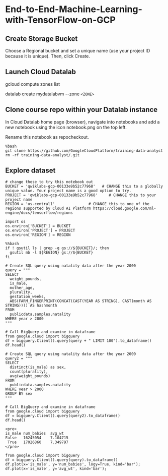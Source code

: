 # End-to-End-Machine-Learning-with-TensorFlow-on-GCP

## Create Storage Bucket

Choose a Regional bucket and set a unique name (use your project ID because it is unique). Then, click Create.

## Launch Cloud Datalab

gcloud compute zones list

datalab create mydatalabvm --zone ```<ZONE>```

## Clone course repo within your Datalab instance

In Cloud Datalab home page (browser), navigate into notebooks and add a new notebook using the icon notebook.png on the top left.

Rename this notebook as repocheckout.

```
%bash
git clone https://github.com/GoogleCloudPlatform/training-data-analyst
rm -rf training-data-analyst/.git
```

## Explore dataset

```
# change these to try this notebook out
BUCKET = 'qwiklabs-gcp-00133e9b52c77968'   # CHANGE this to a globally unique value. Your project name is a good option to try.
PROJECT = 'qwiklabs-gcp-00133e9b52c77968'     # CHANGE this to your project name
REGION = 'us-central1'               # CHANGE this to one of the regions supported by Cloud AI Platform https://cloud.google.com/ml-engine/docs/tensorflow/regions

import os
os.environ['BUCKET'] = BUCKET
os.environ['PROJECT'] = PROJECT
os.environ['REGION'] = REGION

%%bash
if ! gsutil ls | grep -q gs://${BUCKET}/; then
  gsutil mb -l ${REGION} gs://${BUCKET}
fi

# Create SQL query using natality data after the year 2000
query = """
SELECT
  weight_pounds,
  is_male,
  mother_age,
  plurality,
  gestation_weeks,
  ABS(FARM_FINGERPRINT(CONCAT(CAST(YEAR AS STRING), CAST(month AS STRING)))) AS hashmonth
FROM
  publicdata.samples.natality
WHERE year > 2000
"""

# Call BigQuery and examine in dataframe
from google.cloud import bigquery
df = bigquery.Client().query(query + " LIMIT 100").to_dataframe()
df.head()

# Create SQL query using natality data after the year 2000
query2 = """
SELECT
  distinct(is_male) as sex,
  count(plurality),
  avg(weight_pounds)
FROM
  publicdata.samples.natality
WHERE year > 2000
GROUP BY sex
"""

# Call BigQuery and examine in dataframe
from google.cloud import bigquery
df = bigquery.Client().query(query2).to_dataframe()
df.head()

<pre>
is_male	num_babies	avg_wt
False	16245054	7.104715
 True	17026860	7.349797
</pre>

from google.cloud import bigquery
df = bigquery.Client().query(query).to_dataframe()
df.plot(x='is_male', y='num_babies', logy=True, kind='bar');
df.plot(x='is_male', y='avg_wt', kind='bar');


```
